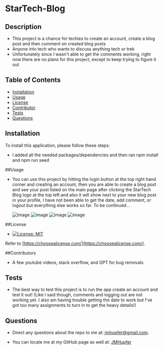 # StarTech-Blog

  ## Description

  - This project is a chance for techies to create an account, create a blog post and then comment on created blog posts
  - Anyone into tech who wants to discuss anything tech or trek
  - Unfortunately since I wasn't able to get the comments working, right now there are no plans for this project, except to keep trying to figure it out

  ## Table of Contents

  - [Installation](#installation)
  - [Usage](#usage)
  - [License](#license)
  - [Contributor](#contributors)
  - [Tests](#tests)
  - [Questions](#questions) 

  
  ## Installation
  
  To install this application, please follow these steps:
  
  - I added all the needed packages/dependencies and then ran npm install and npm run seed
  
  ##Usage
  
  - You can use this project by hitting the login button at the top right hand corner and creating an account, then you are able to create a blog post and see your post listed on the main page after clicking the StarTech Blog logo at the top left and also it will show next to your new blog post in your profile, I have not been able to get the date, add comment, or logout but everything else works so far. To be continued...

    ![image](https://github.com/JMHupfer/StarTech-Blog/assets/121475398/0dff5fd2-a54e-43c4-8227-1a2e6f717e59)
    ![image](https://github.com/JMHupfer/StarTech-Blog/assets/121475398/e7029715-3ff2-462e-94c3-d5171d093aa8)
    ![image](https://github.com/JMHupfer/StarTech-Blog/assets/121475398/1dc79c34-b358-4166-9d77-29b4960beac5)
    ![image](https://github.com/JMHupfer/StarTech-Blog/assets/121475398/9d4493f0-8410-434b-88ac-528c71893c5d)


  ##License

  - [![License: MIT](https://img.shields.io/badge/License-MIT-yellow.svg)](https://opensource.org/licenses/MIT)

  Refer to [https://choosealicense.com/](https://choosealicense.com/).

  ##Contributors

  - A few youtube videos, stack overflow, and GPT for bug removals

  ## Tests

  - The best way to test this project is to run the app create an account and test it out! (Like I said though, comments and logging out are not working yet. I also am having trouble getting the date to work but I've got too many assignments to turn in to get the heavy details!)

  ## Questions

  - Direct any questions about the repo to me at: jmhupfer@gmail.com. 
  
  - You can locate me at my GitHub page as well at: [JMHupfer](https://github.com/JMHupfer/)
